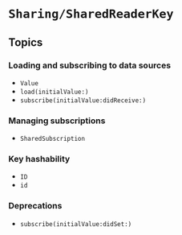 # ``Sharing/SharedReaderKey``

## Topics

### Loading and subscribing to data sources

- ``Value``
- ``load(initialValue:)``
- ``subscribe(initialValue:didReceive:)``

### Managing subscriptions

- ``SharedSubscription``

### Key hashability

- ``ID``
- ``id``

### Deprecations

- ``subscribe(initialValue:didSet:)``
